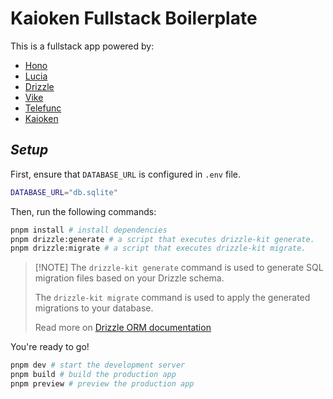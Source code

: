 # Kaioken Fullstack Boilerplate

This is a fullstack app powered by:

- [Hono](https://hono.dev)
- [Lucia](https://lucia-auth.com)
- [Drizzle](https://orm.drizzle.team)
- [Vike](https://vike.dev)
- [Telefunc](https://telefunc.com)
- [Kaioken](https://kaioken.dev)

## _Setup_

First, ensure that `DATABASE_URL` is configured in `.env` file.

```bash
DATABASE_URL="db.sqlite"
```

Then, run the following commands:

```bash
pnpm install # install dependencies
pnpm drizzle:generate # a script that executes drizzle-kit generate.
pnpm drizzle:migrate # a script that executes drizzle-kit migrate.
```

> \[!NOTE]
> The `drizzle-kit generate` command is used to generate SQL migration files based on your Drizzle schema.
>
> The `drizzle-kit migrate` command is used to apply the generated migrations to your database.
>
> Read more on [Drizzle ORM documentation](https://orm.drizzle.team/docs/overview)

You're ready to go!

```bash
pnpm dev # start the development server
pnpm build # build the production app
pnpm preview # preview the production app
```
